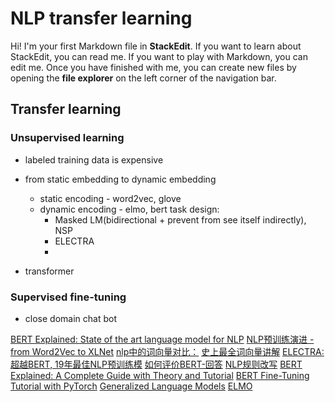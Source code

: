 # NLP transfer learning

Hi! I'm your first Markdown file in **StackEdit**. If you want to learn about StackEdit, you can read me. If you want to play with Markdown, you can edit me. Once you have finished with me, you can create new files by opening the **file explorer** on the left corner of the navigation bar.


## Transfer learning
### Unsupervised learning
- labeled training data is expensive

- from static embedding to dynamic embedding
	- static encoding - word2vec, glove
	- dynamic encoding - elmo, bert
	task design: 
		- Masked LM(bidirectional + prevent from see itself indirectly), NSP
		- ELECTRA
		- 
- transformer 


### Supervised fine-tuning
- close domain chat bot


[BERT Explained: State of the art language model for NLP](https://towardsdatascience.com/bert-explained-state-of-the-art-language-model-for-nlp-f8b21a9b6270)
[NLP预训练演进 - from Word2Vec to XLNet](https://zhuanlan.zhihu.com/p/93343298)
[nlp中的词向量对比：](https://zhuanlan.zhihu.com/p/56382372)
[史上最全词向量讲解](https://zhuanlan.zhihu.com/p/75391062)
[ELECTRA: 超越BERT, 19年最佳NLP预训练模](https://zhuanlan.zhihu.com/p/89763176)
[如何评价BERT-回答](https://www.zhihu.com/question/298203515/answer/516170825)
[NLP规则改写](https://zhuanlan.zhihu.com/p/47488095)
[BERT Explained: A Complete Guide with Theory and Tutorial](https://towardsml.com/2019/09/17/bert-explained-a-complete-guide-with-theory-and-tutorial/)
[BERT Fine-Tuning Tutorial with PyTorch](https://mccormickml.com/2019/07/22/BERT-fine-tuning/)
[Generalized Language Models](https://lilianweng.github.io/lil-log/2019/01/31/generalized-language-models.html)
[ELMO](https://petrlorenc.github.io/ELMO/)

<!--stackedit_data:
eyJoaXN0b3J5IjpbMTczMDU3MzM4MiwtMjE0NzA0MjA4MywtNj
Y3Mzg4ODMsLTE2Njg0MzI0OTddfQ==
-->